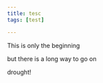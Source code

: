 ```yaml
---
title: tesc
tags: [test]

---
```


This is only the beginning

but there is a long way to go on

drought!